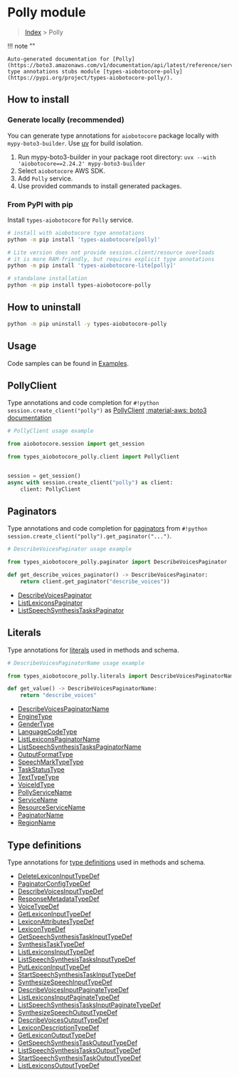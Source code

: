 # Polly module

> [Index](../README.md) > Polly


!!! note ""

    Auto-generated documentation for [Polly](https://boto3.amazonaws.com/v1/documentation/api/latest/reference/services/polly.html#polly)
    type annotations stubs module [types-aiobotocore-polly](https://pypi.org/project/types-aiobotocore-polly/).

## How to install

### Generate locally (recommended)

You can generate type annotations for `aiobotocore` package locally with `mypy-boto3-builder`.
Use [uv](https://docs.astral.sh/uv/getting-started/installation/) for build isolation.

1. Run mypy-boto3-builder in your package root directory: `uvx --with 'aiobotocore==2.24.2' mypy-boto3-builder`
1. Select `aiobotocore` AWS SDK.
1. Add `Polly` service.
1. Use provided commands to install generated packages.



### From PyPI with pip

Install `types-aiobotocore` for `Polly` service.

```bash
# install with aiobotocore type annotations
python -m pip install 'types-aiobotocore[polly]'

# Lite version does not provide session.client/resource overloads
# it is more RAM-friendly, but requires explicit type annotations
python -m pip install 'types-aiobotocore-lite[polly]'

# standalone installation
python -m pip install types-aiobotocore-polly
```



## How to uninstall

```bash
python -m pip uninstall -y types-aiobotocore-polly
```

## Usage

Code samples can be found in [Examples](./usage.md).

## PollyClient

Type annotations and code completion for  `#!python session.create_client("polly")` as [PollyClient](./client.md)
[:material-aws: boto3 documentation](https://boto3.amazonaws.com/v1/documentation/api/latest/reference/services/polly.html#Polly.Client)

```python
# PollyClient usage example

from aiobotocore.session import get_session

from types_aiobotocore_polly.client import PollyClient


session = get_session()
async with session.create_client("polly") as client:
    client: PollyClient
```


## Paginators

Type annotations and code completion for
[paginators](./paginators.md)
from `#!python session.create_client("polly").get_paginator("...")`.

```python
# DescribeVoicesPaginator usage example

from types_aiobotocore_polly.paginator import DescribeVoicesPaginator

def get_describe_voices_paginator() -> DescribeVoicesPaginator:
    return client.get_paginator("describe_voices"))
```

- [DescribeVoicesPaginator](./paginators.md#describevoicespaginator)
- [ListLexiconsPaginator](./paginators.md#listlexiconspaginator)
- [ListSpeechSynthesisTasksPaginator](./paginators.md#listspeechsynthesistaskspaginator)








## Literals

Type annotations for [literals](./literals.md) used in methods and schema.

```python
# DescribeVoicesPaginatorName usage example

from types_aiobotocore_polly.literals import DescribeVoicesPaginatorName

def get_value() -> DescribeVoicesPaginatorName:
    return "describe_voices"
```

- [DescribeVoicesPaginatorName](./literals.md#describevoicespaginatorname)
- [EngineType](./literals.md#enginetype)
- [GenderType](./literals.md#gendertype)
- [LanguageCodeType](./literals.md#languagecodetype)
- [ListLexiconsPaginatorName](./literals.md#listlexiconspaginatorname)
- [ListSpeechSynthesisTasksPaginatorName](./literals.md#listspeechsynthesistaskspaginatorname)
- [OutputFormatType](./literals.md#outputformattype)
- [SpeechMarkTypeType](./literals.md#speechmarktypetype)
- [TaskStatusType](./literals.md#taskstatustype)
- [TextTypeType](./literals.md#texttypetype)
- [VoiceIdType](./literals.md#voiceidtype)
- [PollyServiceName](./literals.md#pollyservicename)
- [ServiceName](./literals.md#servicename)
- [ResourceServiceName](./literals.md#resourceservicename)
- [PaginatorName](./literals.md#paginatorname)
- [RegionName](./literals.md#regionname)




## Type definitions

Type annotations for [type definitions](./type_defs.md) used in methods and schema.

- [DeleteLexiconInputTypeDef](./type_defs.md#deletelexiconinputtypedef)
- [PaginatorConfigTypeDef](./type_defs.md#paginatorconfigtypedef)
- [DescribeVoicesInputTypeDef](./type_defs.md#describevoicesinputtypedef)
- [ResponseMetadataTypeDef](./type_defs.md#responsemetadatatypedef)
- [VoiceTypeDef](./type_defs.md#voicetypedef)
- [GetLexiconInputTypeDef](./type_defs.md#getlexiconinputtypedef)
- [LexiconAttributesTypeDef](./type_defs.md#lexiconattributestypedef)
- [LexiconTypeDef](./type_defs.md#lexicontypedef)
- [GetSpeechSynthesisTaskInputTypeDef](./type_defs.md#getspeechsynthesistaskinputtypedef)
- [SynthesisTaskTypeDef](./type_defs.md#synthesistasktypedef)
- [ListLexiconsInputTypeDef](./type_defs.md#listlexiconsinputtypedef)
- [ListSpeechSynthesisTasksInputTypeDef](./type_defs.md#listspeechsynthesistasksinputtypedef)
- [PutLexiconInputTypeDef](./type_defs.md#putlexiconinputtypedef)
- [StartSpeechSynthesisTaskInputTypeDef](./type_defs.md#startspeechsynthesistaskinputtypedef)
- [SynthesizeSpeechInputTypeDef](./type_defs.md#synthesizespeechinputtypedef)
- [DescribeVoicesInputPaginateTypeDef](./type_defs.md#describevoicesinputpaginatetypedef)
- [ListLexiconsInputPaginateTypeDef](./type_defs.md#listlexiconsinputpaginatetypedef)
- [ListSpeechSynthesisTasksInputPaginateTypeDef](./type_defs.md#listspeechsynthesistasksinputpaginatetypedef)
- [SynthesizeSpeechOutputTypeDef](./type_defs.md#synthesizespeechoutputtypedef)
- [DescribeVoicesOutputTypeDef](./type_defs.md#describevoicesoutputtypedef)
- [LexiconDescriptionTypeDef](./type_defs.md#lexicondescriptiontypedef)
- [GetLexiconOutputTypeDef](./type_defs.md#getlexiconoutputtypedef)
- [GetSpeechSynthesisTaskOutputTypeDef](./type_defs.md#getspeechsynthesistaskoutputtypedef)
- [ListSpeechSynthesisTasksOutputTypeDef](./type_defs.md#listspeechsynthesistasksoutputtypedef)
- [StartSpeechSynthesisTaskOutputTypeDef](./type_defs.md#startspeechsynthesistaskoutputtypedef)
- [ListLexiconsOutputTypeDef](./type_defs.md#listlexiconsoutputtypedef)

